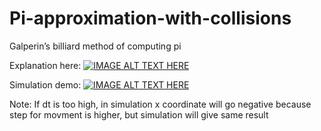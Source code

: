 # Pi-approximation-with-collisions
Galperin’s billiard method of computing pi

Explanation here:
[![IMAGE ALT TEXT HERE](https://img.youtube.com/vi/HEfHFsfGXjs/0.jpg)](https://www.youtube.com/watch?v=HEfHFsfGXjs)


Simulation demo:
[![IMAGE ALT TEXT HERE](https://img.youtube.com/vi/08bR0HziYvc/0.jpg)](https://www.youtube.com/watch?v=08bR0HziYvc)


Note:
If dt is too high, in simulation x coordinate will go negative because step for movment is higher, but simulation will give same result
